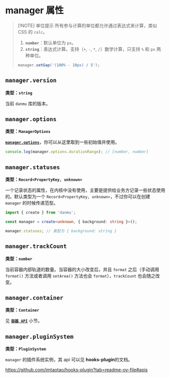 # manager 属性

> [!NOTE] 单位提示
> 所有参与计算的单位都允许通过表达式来计算，类似 CSS 的 `calc`。
>
> 1. **`number`**：默认单位为 `px`。
> 2. **`string`**：表达式计算。支持（`+`, `-`, `*`, `/`）数学计算，只支持 `%` 和 `px` 两种单位。
>
> ```ts
> manager.setGap('(100% - 10px) / 5');
> ```

## `manager.version`

**类型：`string`**

当前 `danmu` 库的版本。

## `manager.options`

**类型：`ManagerOptions`**

[**`manager.options`**](./manager-configuration)，你可以从这里取到一些初始值并使用。

```ts
console.log(manager.options.durationRange); // [number, number]
```

## `manager.statuses`

**类型：`Record<PropertyKey, unknown>`**

一个记录状态的属性，在内核中没有使用，主要是提供给业务方记录一些状态使用的。默认类型为一个 `Record<PropertyKey, unknown>`，不过你可以在创建 `manager` 的时候传递范型。

```ts {3}
import { create } from 'danmu';

const manager = create<unknown, { background: string }>();

manager.statuses; // 类型为 { background: string }
```

## `manager.trackCount`

**类型：`number`**

当前容器内部轨道的数量。当容器的大小改变后，并且 `format` 之后（手动调用 `format()` 方法或者调用 `setArea()` 方法也会 `format`），`trackCount` 也会随之改变。

## `manager.container`

**类型：`Container`**

见 [**`容器 API`**](./container-api) 小节。

## `manager.pluginSystem`

**类型：`PluginSystem`**

`manager` 的插件系统实例，其 api 可以见 **hooks-plugin**的文档。

https://github.com/imtaotao/hooks-plugin?tab=readme-ov-file#apis
